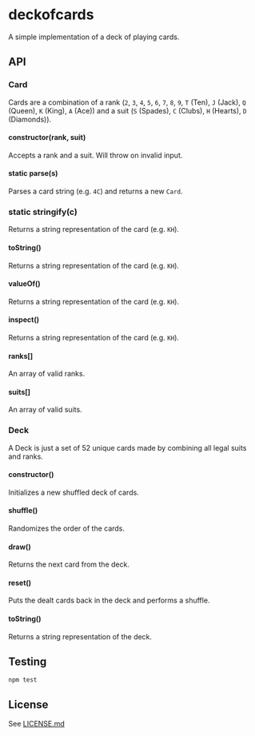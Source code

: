# deckofcards

A simple implementation of a deck of playing cards.

## API

### Card

Cards are a combination of a rank (`2`, `3`, `4`, `5`, `6`, `7`, `8`, `9`,
`T` (Ten), `J` (Jack), `Q` (Queen), `K` (King), `A` (Ace)) and a suit
(`S` (Spades), `C` (Clubs), `H` (Hearts), `D` (Diamonds)).

#### constructor(rank, suit)

Accepts a rank and a suit. Will throw on invalid input.

#### static parse(s)

Parses a card string (e.g. `4C`) and returns a new `Card`.

### static stringify(c)

Returns a string representation of the card (e.g. `KH`).

#### toString()

Returns a string representation of the card (e.g. `KH`).

#### valueOf()

Returns a string representation of the card (e.g. `KH`).

#### inspect()

Returns a string representation of the card (e.g. `KH`).

#### ranks[]

An array of valid ranks.

#### suits[]

An array of valid suits.

### Deck

A Deck is just a set of 52 unique cards made by combining all legal suits and
ranks.

#### constructor()

Initializes a new shuffled deck of cards.

#### shuffle()

Randomizes the order of the cards.

#### draw()

Returns the next card from the deck.

#### reset()

Puts the dealt cards back in the deck and performs a shuffle.

#### toString()

Returns a string representation of the deck.

## Testing

    npm test

## License

See [LICENSE.md](https://github.com/tcort/deckofcards/blob/master/LICENSE.md)

